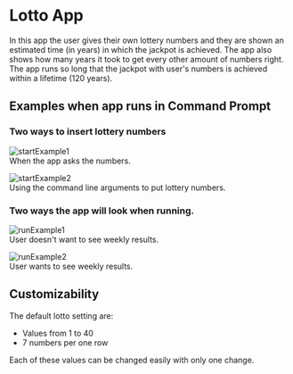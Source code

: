 # Lotto App

In this app the user gives their own lottery numbers and they are shown an estimated time (in years) in which
the jackpot is achieved. The app also shows how many years it took to get every other amount of numbers right.
The app runs so long that the jackpot with user's numbers is achieved within a lifetime (120 years).


## Examples when app runs in Command Prompt

### Two ways to insert lottery numbers

![startExample1](https://github.com/ArturHaavisto/school/blob/main/media/startExample1.png)\
When the app asks the numbers.

![startExample2](https://github.com/ArturHaavisto/school/blob/main/media/startExample2.png)\
Using the command line arguments to put lottery numbers.

### Two ways the app will look when running.
![runExample1](https://github.com/ArturHaavisto/school/blob/main/media/runExample1.png)\
User doesn't want to see weekly results.

![runExample2](https://github.com/ArturHaavisto/school/blob/main/media/runExample2.png)\
User wants to see weekly results.

## Customizability

The default lotto setting are:
* Values from 1 to 40
* 7 numbers per one row

Each of these values can be changed easily with only one change.
